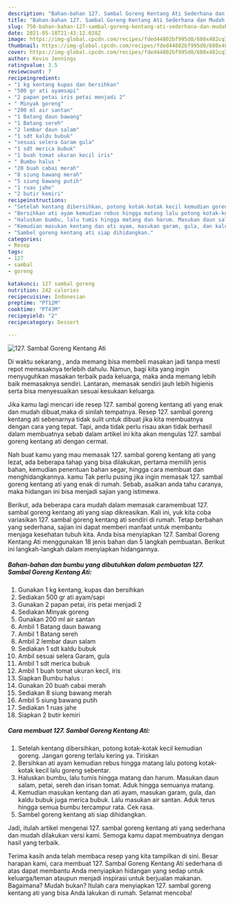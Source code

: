 ```yaml
---
description: "Bahan-bahan 127. Sambal Goreng Kentang Ati Sederhana dan Mudah Dibuat"
title: "Bahan-bahan 127. Sambal Goreng Kentang Ati Sederhana dan Mudah Dibuat"
slug: 750-bahan-bahan-127-sambal-goreng-kentang-ati-sederhana-dan-mudah-dibuat
date: 2021-05-18T21:43:12.028Z
image: https://img-global.cpcdn.com/recipes/fded44802bf995d0/680x482cq70/127-sambal-goreng-kentang-ati-foto-resep-utama.jpg
thumbnail: https://img-global.cpcdn.com/recipes/fded44802bf995d0/680x482cq70/127-sambal-goreng-kentang-ati-foto-resep-utama.jpg
cover: https://img-global.cpcdn.com/recipes/fded44802bf995d0/680x482cq70/127-sambal-goreng-kentang-ati-foto-resep-utama.jpg
author: Kevin Jennings
ratingvalue: 3.5
reviewcount: 7
recipeingredient:
- "1 kg kentang kupas dan bersihkan"
- "500 gr ati ayamsapi"
- "2 papan petai iris petai menjadi 2"
- " Minyak goreng"
- "200 ml air santan"
- "1 Batang daun bawang"
- "1 Batang sereh"
- "2 lembar daun salam"
- "1 sdt kaldu bubuk"
- "sesuai selera Garam gula"
- "1 sdt merica bubuk"
- "1 buah tomat ukuran kecil iris"
- " Bumbu halus "
- "20 buah cabai merah"
- "8 siung bawang merah"
- "5 siung bawang putih"
- "1 ruas jahe"
- "2 butir kemiri"
recipeinstructions:
- "Setelah kentang dibersihkan, potong kotak-kotak kecil kemudian goreng. Jangan goreng terlalu kering ya. Tiriskan"
- "Bersihkan ati ayam kemudian rebus hingga matang lalu potong kotak-kotak kecil lalu goreng sebentar."
- "Haluskan bumbu, lalu tumis hingga matang dan harum. Masukan daun salam, petai, sereh dan irisan tomat. Aduk hingga semuanya matang."
- "Kemudian masukan kentang dan ati ayam, masukan garam, gula, dan kaldu bubuk juga merica bubuk. Lalu masukan air santan. Aduk terus hingga semua bumbu tercampur rata. Cek rasa."
- "Sambel goreng kentang ati siap dihidangkan."
categories:
- Resep
tags:
- 127
- sambal
- goreng

katakunci: 127 sambal goreng 
nutrition: 242 calories
recipecuisine: Indonesian
preptime: "PT12M"
cooktime: "PT43M"
recipeyield: "2"
recipecategory: Dessert

---
```



![127. Sambal Goreng Kentang Ati](https://img-global.cpcdn.com/recipes/fded44802bf995d0/680x482cq70/127-sambal-goreng-kentang-ati-foto-resep-utama.jpg)

Di waktu  sekarang , anda memang bisa membeli masakan jadi tanpa mesti repot memasaknya terlebih dahulu. Namun, bagi kita yang ingin menyuguhkan masakan terbaik pada keluarga, maka anda memang lebih baik memasaknya sendiri. Lantaran, memasak sendiri jauh lebih higienis serta bisa menyesuaikan sesuai kesukaan keluarga.

Jika kamu lagi mencari ide resep 127. sambal goreng kentang ati yang enak dan mudah dibuat,maka di sinilah tempatnya. Resep 127. sambal goreng kentang ati  sebenarnya tidak sulit untuk dibuat jika kita membuatnya dengan cara yang tepat. Tapi, anda tidak perlu risau akan tidak berhasil dalam membuatnya 
sebab dalam artikel ini kita akan mengulas 127. sambal goreng kentang ati dengan cermat.  



Nah buat kamu yang mau memasak 127. sambal goreng kentang ati yang lezat, ada beberapa tahap yang bisa dilakukan, pertama memilih jenis bahan, kemudian penentuan bahan segar, hingga cara membuat dan menghidangkannya. kamu Tak perlu pusing jika ingin memasak 127. sambal goreng kentang ati yang enak di rumah. Sebab, asalkan anda  tahu caranya, maka hidangan ini bisa menjadi sajian yang istimewa.

Berikut, ada beberapa cara mudah dalam memasak caramembuat 127. sambal goreng kentang ati yang siap dikreasikan. Kali ini, yuk kita coba variasikan 127. sambal goreng kentang ati sendiri di rumah. Tetap berbahan yang sederhana, sajian ini dapat memberi manfaat untuk membantu menjaga kesehatan tubuh kita. Anda bisa menyiapkan 127. Sambal Goreng Kentang Ati menggunakan 18 jenis bahan dan 5 langkah pembuatan. Berikut ini langkah-langkah dalam menyiapkan hidangannya.

<!--inarticleads1-->

##### Bahan-bahan dan bumbu yang dibutuhkan dalam pembuatan 127. Sambal Goreng Kentang Ati:

1. Gunakan 1 kg kentang, kupas dan bersihkan
1. Sediakan 500 gr ati ayam/sapi
1. Gunakan 2 papan petai, iris petai menjadi 2
1. Sediakan  Minyak goreng
1. Gunakan 200 ml air santan
1. Ambil 1 Batang daun bawang
1. Ambil 1 Batang sereh
1. Ambil 2 lembar daun salam
1. Sediakan 1 sdt kaldu bubuk
1. Ambil sesuai selera Garam, gula
1. Ambil 1 sdt merica bubuk
1. Ambil 1 buah tomat ukuran kecil, iris
1. Siapkan  Bumbu halus :
1. Gunakan 20 buah cabai merah
1. Sediakan 8 siung bawang merah
1. Ambil 5 siung bawang putih
1. Sediakan 1 ruas jahe
1. Siapkan 2 butir kemiri




<!--inarticleads2-->

##### Cara membuat 127. Sambal Goreng Kentang Ati:

1. Setelah kentang dibersihkan, potong kotak-kotak kecil kemudian goreng. Jangan goreng terlalu kering ya. Tiriskan
1. Bersihkan ati ayam kemudian rebus hingga matang lalu potong kotak-kotak kecil lalu goreng sebentar.
1. Haluskan bumbu, lalu tumis hingga matang dan harum. Masukan daun salam, petai, sereh dan irisan tomat. Aduk hingga semuanya matang.
1. Kemudian masukan kentang dan ati ayam, masukan garam, gula, dan kaldu bubuk juga merica bubuk. Lalu masukan air santan. Aduk terus hingga semua bumbu tercampur rata. Cek rasa.
1. Sambel goreng kentang ati siap dihidangkan.




Jadi, itulah artikel mengenai  127. sambal goreng kentang ati  yang sederhana dan mudah dilakukan versi kami. Semoga kamu dapat membuatnya dengan hasil yang terbaik. 

Terima kasih anda telah membaca resep yang kita tampilkan di sini. Besar harapan kami, cara membuat  127. Sambal Goreng Kentang Ati sederhana di atas dapat membantu Anda menyiapkan hidangan yang sedap untuk keluarga/teman ataupun menjadi inspirasi untuk berjualan makanan. Bagaimana? Mudah bukan? Itulah cara menyiapkan 127. sambal goreng kentang ati yang bisa Anda lakukan di rumah. Selamat mencoba!

